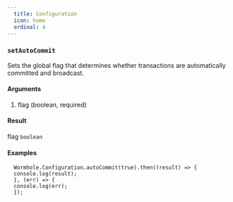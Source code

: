 ```yaml
---
  title: Configuration
  icon: home
  ordinal: 4
---
```


### `setAutoCommit`

Sets the global flag that determines whether transactions are automatically committed and broadcast.

#### Arguments

1.  flag (boolean, required)

#### Result

flag `boolean`

#### Examples


      Wormhole.Configuration.autoCommit(true).then((result) => {
      console.log(result);
      }, (err) => {
      console.log(err);
      });
